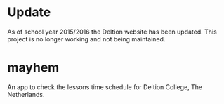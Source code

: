 Update
======
As of school year 2015/2016 the Deltion website has been updated.
This project is no longer working and not being maintained.


mayhem
======

An app to check the lessons time schedule for Deltion College, The Netherlands.
